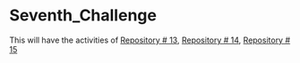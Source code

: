# Seventh_Challenge

This will have the activities of [Repository # 13](https://github.com/fegonzalez7/poo_unal_clase13), 
[Repository # 14](https://github.com/fegonzalez7/poo_unal_clase14), [Repository # 15](https://github.com/fegonzalez7/poo_unal_clase13)
